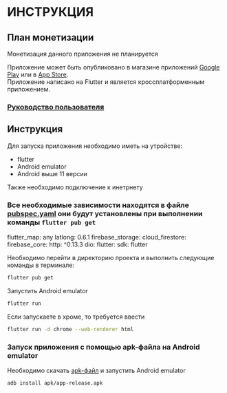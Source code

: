 # ИНСТРУКЦИЯ

## План монетизации
Монетизация данного приложения не планируется

Приложение может быть опубликовано в магазине приложений [Google Play](https://play.google.com) или в [App Store](https://apps.apple.com).  
Приложение написано на Flutter и является кроссплатформенным приложением.

### [Руководство пользователя](USERGUIDE.md)

## Инструкция

Для запуска приложения необходимо иметь на утройстве:

- flutter
- Android emulator
- Android выше 11 версии

Также необходимо подключение к инетрнету

### Все необходимые зависимости находятся в файле [pubspec.yaml](pubspec.yaml) они будут установлены при выполнении команды `flutter pub get`
  flutter_map: any
  latlong: 0.6.1
  firebase_storage:
  cloud_firestore:
  firebase_core:
  http: ^0.13.3
  dio: 
  flutter:
    sdk: flutter


Необходимо перейти в директорию проекта и выполнить следующие команды в терминале:

```zsh
flutter pub get
```

Запустить Android emulator

```zsh
flutter run 
```
Если запускаете в хроме, то требуется ввести

```zsh
flutter run -d chrome --web-renderer html
```

### Запуск приложения с помощью apk-файла на Android emulator

Необходимо скачать [apk-файл](D:\Mob\ANDROID-main_with_DB\build\app\outputs\flutter-apk\app-release.apk...) и запустить Android emulator

```zsh
adb install apk/app-release.apk
```